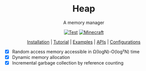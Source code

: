 <div align="center">

# Heap

A memory manager

[![Test](https://img.shields.io/github/workflow/status/intsuc/Heap/Test?label=Test&logo=github&style=flat-square)](https://github.com/intsuc/Heap/actions/workflows/test.yml)
[![Minecraft](https://img.shields.io/badge/Minecraft-1.18.1-blue?style=flat-square&logo=data:image/png;base64,iVBORw0KGgoAAAANSUhEUgAAABAAAAAQCAYAAAAf8/9hAAAAAXNSR0IArs4c6QAAAARnQU1BAACxjwv8YQUAAAAJcEhZcwAADsMAAA7DAcdvqGQAAABLSURBVDhPYxhwwAilGf4DAZQJBoxAAGWCAS55JjCPAjDwBqD4ExkQChMYoL4L0G1GB+guGQaxgAFAYQACUC4cQIUxxKnvAjoDBgYAibEgBB78wHgAAAAASUVORK5CYII=)](https://www.minecraft.net/article/minecraft-java-edition-1-18-1)

[Installation](https://github.com/intsuc/Heap/wiki/Installation) | [Tutorial](https://github.com/intsuc/Heap/wiki/Tutorial) | [Examples](https://github.com/intsuc/Heap/blob/main/Examples) | [APIs](https://github.com/intsuc/Heap/wiki/APIs) | [Configurations](https://github.com/intsuc/Heap/wiki/Configurations)

</div>

- [x] Random access memory accessible in Ω(logN)-O(log²N) time
- [x] Dynamic memory allocation
- [x] Incremental garbage collection by reference counting

